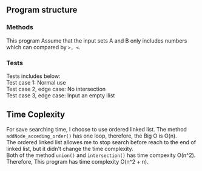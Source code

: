 ## Program structure
### Methods
This program Assume that the input sets A and B only includes numbers which can compared by `>, <`.  

### Tests
Tests includes below:   
Test case 1: Normal use   
Test case 2, edge case: No intersection  
Test case 3, edge case: Input an empty llist  

## Time Coplexity
For save searching time, I choose to use ordered linked list. The method `addNode_acceding_order()` has one loop, therefore, the Big O is O(n).  
The ordered linked list allowes me to stop search before reach to the end of linked list, but it didn't change the time complexity.  
Both of the method `union()` and `intersection()` has time compexity O(n^2).  
Therefore, This program has time complexity O(n^2 + n).  